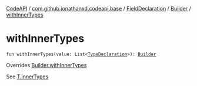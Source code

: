 [CodeAPI](../../../index.md) / [com.github.jonathanxd.codeapi.base](../../index.md) / [FieldDeclaration](../index.md) / [Builder](index.md) / [withInnerTypes](.)

# withInnerTypes

`fun withInnerTypes(value: List<`[`TypeDeclaration`](../../-type-declaration/index.md)`>): `[`Builder`](index.md)

Overrides [Builder.withInnerTypes](../../-inner-types-holder/-builder/with-inner-types.md)

See [T.innerTypes](#)

